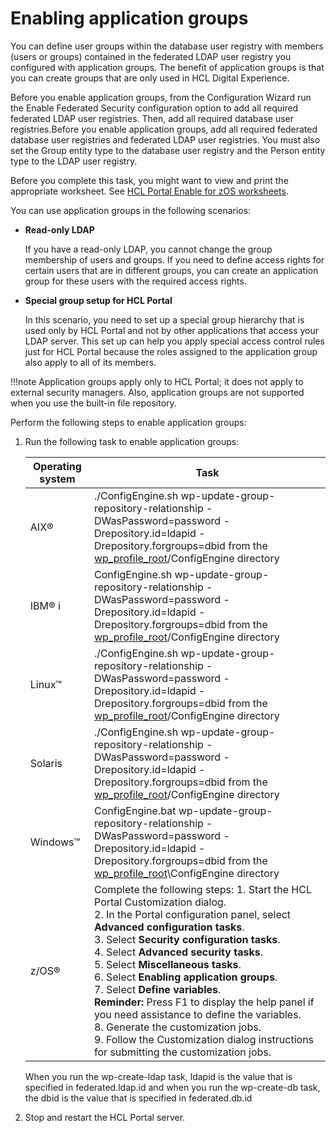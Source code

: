 # Enabling application groups

You can define user groups within the database user registry with members (users or groups) contained in the federated LDAP user registry you configured with application groups. The benefit of application groups is that you can create groups that are only used in HCL Digital Experience.

Before you enable application groups, from the Configuration Wizard run the Enable Federated Security configuration option to add all required federated LDAP user registries. Then, add all required database user registries.Before you enable application groups, add all required federated database user registries and federated LDAP user registries. You must also set the Group entity type to the database user registry and the Person entity type to the LDAP user registry.

Before you complete this task, you might want to view and print the appropriate worksheet. See [HCL Portal Enable for zOS worksheets](../../../../db_mgmt_sys/dbtransfer_zOS/cw_db_ws_db2z.md).

You can use application groups in the following scenarios:

-   **Read-only LDAP**

    If you have a read-only LDAP, you cannot change the group membership of users and groups. If you need to define access rights for certain users that are in different groups, you can create an application group for these users with the required access rights.


-   **Special group setup for HCL Portal**

    In this scenario, you need to set up a special group hierarchy that is used only by HCL Portal and not by other applications that access your LDAP server. This set up can help you apply special access control rules just for HCL Portal because the roles assigned to the application group also apply to all of its members.


!!!note
    Application groups apply only to HCL Portal; it does not apply to external security managers. Also, application groups are not supported when you use the built-in file repository.

Perform the following steps to enable application groups:

1.  Run the following task to enable application groups:

    |Operating system|Task|
    |----------------|----|
    |AIX®|./ConfigEngine.sh wp-update-group-repository-relationship -DWasPassword=password -Drepository.id=ldapid -Drepository.forgroups=dbid from the [wp\_profile\_root](../../../../../../guide_me/wpsdirstr.md#wp_profile_root)/ConfigEngine directory|
    |IBM® i|ConfigEngine.sh wp-update-group-repository-relationship -DWasPassword=password -Drepository.id=ldapid -Drepository.forgroups=dbid from the [wp\_profile\_root](../../../../../../guide_me/wpsdirstr.md#wp_profile_root)/ConfigEngine directory|
    |Linux™|./ConfigEngine.sh wp-update-group-repository-relationship -DWasPassword=password -Drepository.id=ldapid -Drepository.forgroups=dbid from the [wp\_profile\_root](../../../../../../guide_me/wpsdirstr.md#wp_profile_root)/ConfigEngine directory|
    |Solaris|./ConfigEngine.sh wp-update-group-repository-relationship -DWasPassword=password -Drepository.id=ldapid -Drepository.forgroups=dbid from the [wp\_profile\_root](../../../../../../guide_me/wpsdirstr.md#wp_profile_root)/ConfigEngine directory|
    |Windows™|ConfigEngine.bat wp-update-group-repository-relationship -DWasPassword=password -Drepository.id=ldapid -Drepository.forgroups=dbid from the [wp\_profile\_root](../../../../../../guide_me/wpsdirstr.md#wp_profile_root)\\ConfigEngine directory|
    |z/OS®|Complete the following steps: 1. Start the HCL Portal Customization dialog.<br> 2. In the Portal configuration panel, select **Advanced configuration tasks**.<br> 3. Select **Security configuration tasks**.<br> 4. Select **Advanced security tasks**.<br> 5. Select **Miscellaneous tasks**.<br> 6. Select **Enabling application groups**.<br> 7. Select **Define variables**.<br> **Reminder:** Press F1 to display the help panel if you need assistance to define the variables.<br> 8. Generate the customization jobs.<br> 9. Follow the Customization dialog instructions for submitting the customization jobs.|

    When you run the wp-create-ldap task, ldapid is the value that is specified in federated.ldap.id and when you run the wp-create-db task, the dbid is the value that is specified in federated.db.id

2.  Stop and restart the HCL Portal server.



